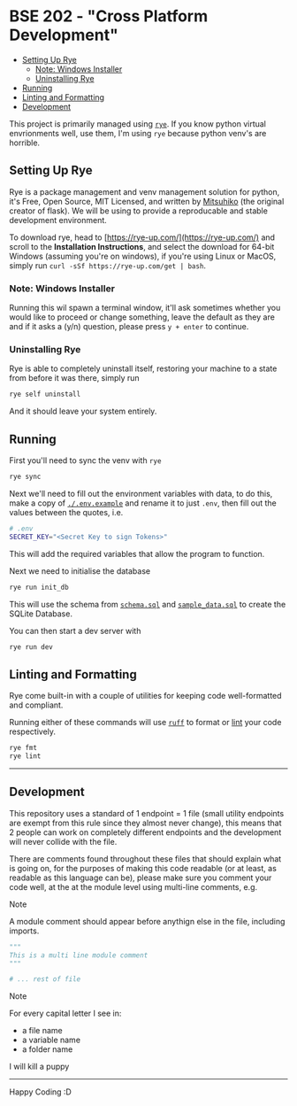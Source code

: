 # BSE 202 - "Cross Platform Development"

- [Setting Up Rye](#setting-up-rye)
	- [Note: Windows Installer](#note-windows-installer)
	- [Uninstalling Rye](#uninstalling-rye)
- [Running](#running)
- [Linting and Formatting](#linting-and-formatting)
- [Development](#development)

This project is primarily managed using [`rye`](https://rye-up.com).
If you know python virtual envrionments well, use them, I'm using `rye` because python venv's are horrible.

## Setting Up Rye

Rye is a package management and venv management solution for python, it's Free, Open Source, MIT Licensed, and written by [Mitsuhiko](https://github.com/Mitsuhiko) (the original creator of flask). We will be using to provide a reproducable and stable development environment.

To download rye, head to [https://rye-up.com/](https://rye-up.com/) and scroll to the **Installation Instructions**, and select the download for 64-bit Windows (assuming you're on windows), if you're using Linux or MacOS, simply run `curl -sSf https://rye-up.com/get | bash`.

### Note: Windows Installer

Running this wil spawn a terminal window, it'll ask sometimes whether you would like to proceed or change something, leave the default as they are and if it asks a (y/n) question, please press `y + enter` to continue.

### Uninstalling Rye

Rye is able to completely uninstall itself, restoring your machine to a state from before it was there, simply run

```sh
rye self uninstall
```

And it should leave your system entirely.

## Running

First you'll need to sync the venv with `rye`

```sh
rye sync
```

Next we'll need to fill out the environment variables with data, to do this, make a copy of [`./.env.example`](./.env.example) and rename it to just `.env`, then fill out the values between the quotes, i.e.

```bash
# .env
SECRET_KEY="<Secret Key to sign Tokens>"
```

This will add the required variables that allow the program to function.

Next we need to initialise the database

```bash
rye run init_db
```

This will use the schema from [`schema.sql`](./src/bse202/schema.sql) and [`sample_data.sql`](./src/bse202/sample_data.sql) to create the SQLite Database.

You can then start a dev server with

```sh
rye run dev
```

## Linting and Formatting

Rye come built-in with a couple of utilities for keeping code well-formatted and compliant.

Running either of these commands will use [`ruff`](https://github.com/astral-sh/ruff) to format or [lint](https://en.wikipedia.org/wiki/Lint_(software)) your code respectively.

```sh
rye fmt
rye lint
```

---


## Development

This repository uses a standard of 1 endpoint = 1 file (small utility endpoints are exempt from this rule since they almost never change), this means that 2 people can work on completely different endpoints and the development will never collide with the file.

There are comments found throughout these files that should explain what is going on, for the purposes of making this code readable (or at least, as readable as this language can be), please make sure you comment your code well, at the at the module level using multi-line comments, e.g.

> [!NOTE]
> A module comment should appear before anythign else in the file, including imports.

```py
"""
This is a multi line module comment
"""

# ... rest of file
```

> [!NOTE]
> For every capital letter I see in:
>
> - a file name
> - a variable name
> - a folder name
>
> I will kill a puppy

---

Happy Coding :D
